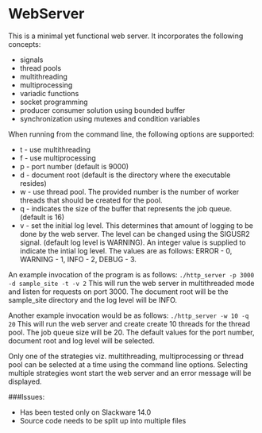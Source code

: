 WebServer
=========

This is a minimal yet functional web server. It incorporates the following concepts:
- signals
- thread pools
- multithreading
- multiprocessing
- variadic functions
- socket programming
- producer consumer solution using bounded buffer
- synchronization using mutexes and condition variables

When running from the command line, the following options are supported:
- t - use multithreading
- f - use multiprocessing
- p - port number (default is 9000)
- d - document root (default is the directory where the executable resides)
- w - use thread pool. The provided number is the number of worker threads that should be created for the pool. 
- q - indicates the size of the buffer that represents the job queue. (default is 16)
- v - set the initial log level. This determines that amount of logging to be done by the web server. The level can be changed using the SIGUSR2 signal. (default log level is WARNING). An integer value is supplied to indicate the intial log level. The values are as follows: ERROR - 0, WARNING - 1, INFO - 2, DEBUG - 3.

An example invocation of the program is as follows:
```./http_server -p 3000 -d sample_site -t -v 2```
This will run the web server in multithreaded mode and listen for requests on port 3000. The document root will be the sample_site directory and the log level will be INFO.

Another example invocation would be as follows:
```./http_server -w 10 -q 20```
This will run the web server and create create 10 threads for the thread pool. The job queue size will be 20. The default values for the port number, document root and log level will be selected. 

Only one of the strategies viz. multithreading, multiprocessing or thread pool can be selected at a time using the command line options. Selecting multiple strategies wont start the web server and an error message will be displayed. 

###Issues:
- Has been tested only on Slackware 14.0
- Source code needs to be split up into multiple files
